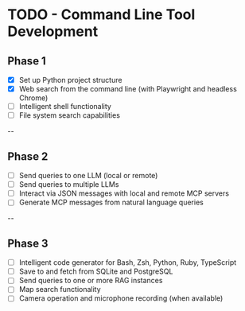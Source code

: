 # TODO - Command Line Tool Development

## Phase 1
- [x] Set up Python project structure
- [x] Web search from the command line (with Playwright and headless Chrome)
- [ ] Intelligent shell functionality
- [ ] File system search capabilities

--

## Phase 2
- [ ] Send queries to one LLM (local or remote)
- [ ] Send queries to multiple LLMs
- [ ] Interact via JSON messages with local and remote MCP servers
- [ ] Generate MCP messages from natural language queries

--

## Phase 3
- [ ] Intelligent code generator for Bash, Zsh, Python, Ruby, TypeScript
- [ ] Save to and fetch from SQLite and PostgreSQL
- [ ] Send queries to one or more RAG instances
- [ ] Map search functionality
- [ ] Camera operation and microphone recording (when available)